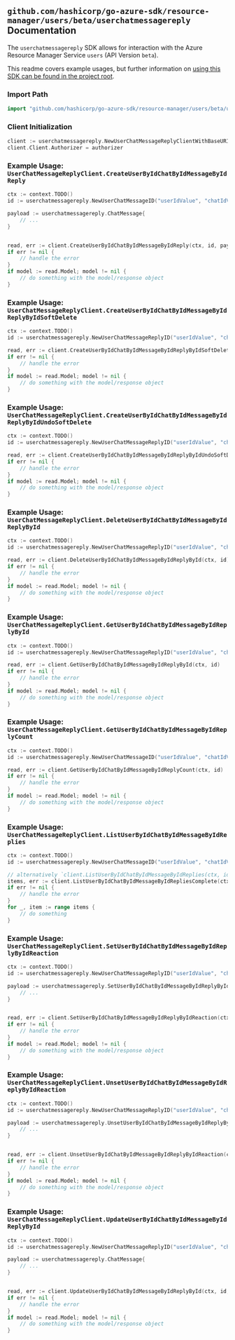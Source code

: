 
## `github.com/hashicorp/go-azure-sdk/resource-manager/users/beta/userchatmessagereply` Documentation

The `userchatmessagereply` SDK allows for interaction with the Azure Resource Manager Service `users` (API Version `beta`).

This readme covers example usages, but further information on [using this SDK can be found in the project root](https://github.com/hashicorp/go-azure-sdk/tree/main/docs).

### Import Path

```go
import "github.com/hashicorp/go-azure-sdk/resource-manager/users/beta/userchatmessagereply"
```


### Client Initialization

```go
client := userchatmessagereply.NewUserChatMessageReplyClientWithBaseURI("https://management.azure.com")
client.Client.Authorizer = authorizer
```


### Example Usage: `UserChatMessageReplyClient.CreateUserByIdChatByIdMessageByIdReply`

```go
ctx := context.TODO()
id := userchatmessagereply.NewUserChatMessageID("userIdValue", "chatIdValue", "chatMessageIdValue")

payload := userchatmessagereply.ChatMessage{
	// ...
}


read, err := client.CreateUserByIdChatByIdMessageByIdReply(ctx, id, payload)
if err != nil {
	// handle the error
}
if model := read.Model; model != nil {
	// do something with the model/response object
}
```


### Example Usage: `UserChatMessageReplyClient.CreateUserByIdChatByIdMessageByIdReplyByIdSoftDelete`

```go
ctx := context.TODO()
id := userchatmessagereply.NewUserChatMessageReplyID("userIdValue", "chatIdValue", "chatMessageIdValue", "chatMessageId1Value")

read, err := client.CreateUserByIdChatByIdMessageByIdReplyByIdSoftDelete(ctx, id)
if err != nil {
	// handle the error
}
if model := read.Model; model != nil {
	// do something with the model/response object
}
```


### Example Usage: `UserChatMessageReplyClient.CreateUserByIdChatByIdMessageByIdReplyByIdUndoSoftDelete`

```go
ctx := context.TODO()
id := userchatmessagereply.NewUserChatMessageReplyID("userIdValue", "chatIdValue", "chatMessageIdValue", "chatMessageId1Value")

read, err := client.CreateUserByIdChatByIdMessageByIdReplyByIdUndoSoftDelete(ctx, id)
if err != nil {
	// handle the error
}
if model := read.Model; model != nil {
	// do something with the model/response object
}
```


### Example Usage: `UserChatMessageReplyClient.DeleteUserByIdChatByIdMessageByIdReplyById`

```go
ctx := context.TODO()
id := userchatmessagereply.NewUserChatMessageReplyID("userIdValue", "chatIdValue", "chatMessageIdValue", "chatMessageId1Value")

read, err := client.DeleteUserByIdChatByIdMessageByIdReplyById(ctx, id)
if err != nil {
	// handle the error
}
if model := read.Model; model != nil {
	// do something with the model/response object
}
```


### Example Usage: `UserChatMessageReplyClient.GetUserByIdChatByIdMessageByIdReplyById`

```go
ctx := context.TODO()
id := userchatmessagereply.NewUserChatMessageReplyID("userIdValue", "chatIdValue", "chatMessageIdValue", "chatMessageId1Value")

read, err := client.GetUserByIdChatByIdMessageByIdReplyById(ctx, id)
if err != nil {
	// handle the error
}
if model := read.Model; model != nil {
	// do something with the model/response object
}
```


### Example Usage: `UserChatMessageReplyClient.GetUserByIdChatByIdMessageByIdReplyCount`

```go
ctx := context.TODO()
id := userchatmessagereply.NewUserChatMessageID("userIdValue", "chatIdValue", "chatMessageIdValue")

read, err := client.GetUserByIdChatByIdMessageByIdReplyCount(ctx, id)
if err != nil {
	// handle the error
}
if model := read.Model; model != nil {
	// do something with the model/response object
}
```


### Example Usage: `UserChatMessageReplyClient.ListUserByIdChatByIdMessageByIdReplies`

```go
ctx := context.TODO()
id := userchatmessagereply.NewUserChatMessageID("userIdValue", "chatIdValue", "chatMessageIdValue")

// alternatively `client.ListUserByIdChatByIdMessageByIdReplies(ctx, id)` can be used to do batched pagination
items, err := client.ListUserByIdChatByIdMessageByIdRepliesComplete(ctx, id)
if err != nil {
	// handle the error
}
for _, item := range items {
	// do something
}
```


### Example Usage: `UserChatMessageReplyClient.SetUserByIdChatByIdMessageByIdReplyByIdReaction`

```go
ctx := context.TODO()
id := userchatmessagereply.NewUserChatMessageReplyID("userIdValue", "chatIdValue", "chatMessageIdValue", "chatMessageId1Value")

payload := userchatmessagereply.SetUserByIdChatByIdMessageByIdReplyByIdReactionRequest{
	// ...
}


read, err := client.SetUserByIdChatByIdMessageByIdReplyByIdReaction(ctx, id, payload)
if err != nil {
	// handle the error
}
if model := read.Model; model != nil {
	// do something with the model/response object
}
```


### Example Usage: `UserChatMessageReplyClient.UnsetUserByIdChatByIdMessageByIdReplyByIdReaction`

```go
ctx := context.TODO()
id := userchatmessagereply.NewUserChatMessageReplyID("userIdValue", "chatIdValue", "chatMessageIdValue", "chatMessageId1Value")

payload := userchatmessagereply.UnsetUserByIdChatByIdMessageByIdReplyByIdReactionRequest{
	// ...
}


read, err := client.UnsetUserByIdChatByIdMessageByIdReplyByIdReaction(ctx, id, payload)
if err != nil {
	// handle the error
}
if model := read.Model; model != nil {
	// do something with the model/response object
}
```


### Example Usage: `UserChatMessageReplyClient.UpdateUserByIdChatByIdMessageByIdReplyById`

```go
ctx := context.TODO()
id := userchatmessagereply.NewUserChatMessageReplyID("userIdValue", "chatIdValue", "chatMessageIdValue", "chatMessageId1Value")

payload := userchatmessagereply.ChatMessage{
	// ...
}


read, err := client.UpdateUserByIdChatByIdMessageByIdReplyById(ctx, id, payload)
if err != nil {
	// handle the error
}
if model := read.Model; model != nil {
	// do something with the model/response object
}
```
